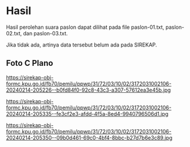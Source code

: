 # Hasil

Hasil perolehan suara paslon dapat dilihat pada file paslon-01.txt, paslon-02.txt, dan paslon-03.txt.

Jika tidak ada, artinya data tersebut belum ada pada SIREKAP.

## Foto C Plano

https://sirekap-obj-formc.kpu.go.id/fb70/pemilu/ppwp/31/72/03/10/02/3172031002106-20240214-205226--b0fd84f0-92c8-43c3-a307-57612ea3e45b.jpg

https://sirekap-obj-formc.kpu.go.id/fb70/pemilu/ppwp/31/72/03/10/02/3172031002106-20240214-205335--fe3cf2e3-afdd-4f5a-8ed4-9940796506d1.jpg

https://sirekap-obj-formc.kpu.go.id/fb70/pemilu/ppwp/31/72/03/10/02/3172031002106-20240214-205350--09b0d461-69c0-4bf4-8bbc-b27d7b6e3c89.jpg
